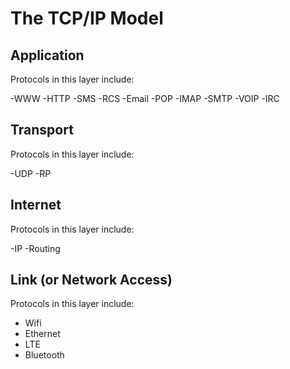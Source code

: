 # The TCP/IP Model

## Application

Protocols in this layer include:

-WWW
	-HTTP
-SMS
-RCS
-Email
	-POP
	-IMAP
	-SMTP
-VOIP
-IRC
## Transport

Protocols in this layer include:

-UDP
-RP

## Internet

Protocols in this layer include:

-IP
-Routing
## Link (or Network Access)

Protocols in this layer include:
- Wifi
- Ethernet
- LTE
- Bluetooth
